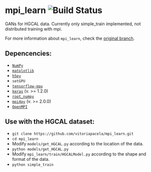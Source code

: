# mpi_learn ![Build Status](https://travis-ci.org/vitoriapacela/mpi_learn.svg?branch=master)
GANs for HGCAL data.
Currently only simple_train implemented, not distributed training with mpi.

For more information about `mpi_learn`, check the [original branch](https://github.com/duanders/mpi_learn).

## Depencencies:
* [`NumPy`](http://www.numpy.org/)
* [`matplotlib`](https://matplotlib.org/)
* [`h5py`](http://www.h5py.org/)
* `setGPU`
* [`tensorflow-gpu`](https://www.tensorflow.org/)
* [`keras`](https://keras.io/) (v. >= 1.2.0)
* [`root_numpy`](https://github.com/scikit-hep/root_numpy)
* [`mpi4py`](http://mpi4py.readthedocs.io/en/stable/) (v. >= 2.0.0)
* [`OpenMPI`](https://www.open-mpi.org/)


## Use with the HGCAL dataset:
* `git clone https://github.com/vitoriapacela/mpi_learn.git`
* `cd mpi_learn`
* Modify `models/get_HGCAL.py` according to the location of the data.
* `python models/get_HGCAL.py`
* Modify `mpi_learn/train/HGCALModel.py` according to the shape and format of the data.
* `python simple_train`
